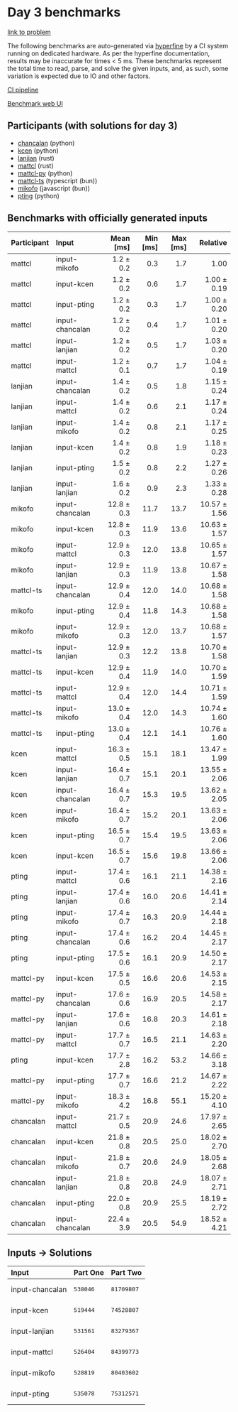 # Day 3 benchmarks

[link to problem](https://adventofcode.com/2023/day/3)

The following benchmarks are auto-generated via
[hyperfine](https://github.com/sharkdp/hyperfine) by a CI system running on
dedicated hardware. As per the hyperfine documentation, results may be
inaccurate for times < 5 ms. These benchmarks represent the total time to read,
parse, and solve the given inputs, and, as such, some variation is expected due
to IO and other factors.

[CI pipeline](http://ci.papercode.net:8080/teams/main/pipelines/aoc2023)

[Benchmark web UI](https://aoc.ancalagon.black)


## Participants (with solutions for day 3)

- [chancalan](https://github.com/chancalan/aoc2023) (python)
- [kcen](https://github.com/kcen/aoc2023) (python)
- [lanjian](https://github.com/lanjian/aoc-2023) (rust)
- [mattcl](https://github.com/mattcl/aoc2023) (rust)
- [mattcl-py](https://github.com/mattcl/aoc2023-py) (python)
- [mattcl-ts](https://github.com/mattcl/aoc2023-js) (typescript (bun))
- [mikofo](https://github.com/mikofo/advent-of-code-2023) (javascript (bun))
- [pting](https://github.com/pting/aoc2023) (python)


## Benchmarks with officially generated inputs

| Participant | Input | Mean [ms] | Min [ms] | Max [ms] | Relative |
|:---|:---|---:|---:|---:|---:|
| mattcl | input-mikofo | 1.2 ± 0.2 | 0.3 | 1.7 | 1.00 |
| mattcl | input-kcen | 1.2 ± 0.2 | 0.6 | 1.7 | 1.00 ± 0.19 |
| mattcl | input-pting | 1.2 ± 0.2 | 0.3 | 1.7 | 1.00 ± 0.20 |
| mattcl | input-chancalan | 1.2 ± 0.2 | 0.4 | 1.7 | 1.01 ± 0.20 |
| mattcl | input-lanjian | 1.2 ± 0.2 | 0.5 | 1.7 | 1.03 ± 0.20 |
| mattcl | input-mattcl | 1.2 ± 0.1 | 0.7 | 1.7 | 1.04 ± 0.19 |
| lanjian | input-chancalan | 1.4 ± 0.2 | 0.5 | 1.8 | 1.15 ± 0.24 |
| lanjian | input-mattcl | 1.4 ± 0.2 | 0.6 | 2.1 | 1.17 ± 0.24 |
| lanjian | input-mikofo | 1.4 ± 0.2 | 0.8 | 2.1 | 1.17 ± 0.25 |
| lanjian | input-kcen | 1.4 ± 0.2 | 0.8 | 1.9 | 1.18 ± 0.23 |
| lanjian | input-pting | 1.5 ± 0.2 | 0.8 | 2.2 | 1.27 ± 0.26 |
| lanjian | input-lanjian | 1.6 ± 0.2 | 0.9 | 2.3 | 1.33 ± 0.28 |
| mikofo | input-chancalan | 12.8 ± 0.3 | 11.7 | 13.7 | 10.57 ± 1.56 |
| mikofo | input-kcen | 12.8 ± 0.3 | 11.9 | 13.6 | 10.63 ± 1.57 |
| mikofo | input-mattcl | 12.9 ± 0.3 | 12.0 | 13.8 | 10.65 ± 1.57 |
| mikofo | input-lanjian | 12.9 ± 0.3 | 11.9 | 13.8 | 10.67 ± 1.58 |
| mattcl-ts | input-chancalan | 12.9 ± 0.4 | 12.0 | 14.0 | 10.68 ± 1.58 |
| mikofo | input-pting | 12.9 ± 0.4 | 11.8 | 14.3 | 10.68 ± 1.58 |
| mikofo | input-mikofo | 12.9 ± 0.3 | 12.0 | 13.7 | 10.68 ± 1.57 |
| mattcl-ts | input-lanjian | 12.9 ± 0.3 | 12.2 | 13.8 | 10.70 ± 1.58 |
| mattcl-ts | input-kcen | 12.9 ± 0.4 | 11.9 | 14.0 | 10.70 ± 1.59 |
| mattcl-ts | input-mattcl | 12.9 ± 0.4 | 12.0 | 14.4 | 10.71 ± 1.59 |
| mattcl-ts | input-mikofo | 13.0 ± 0.4 | 12.0 | 14.3 | 10.74 ± 1.60 |
| mattcl-ts | input-pting | 13.0 ± 0.4 | 12.1 | 14.1 | 10.76 ± 1.60 |
| kcen | input-mattcl | 16.3 ± 0.5 | 15.1 | 18.1 | 13.47 ± 1.99 |
| kcen | input-lanjian | 16.4 ± 0.7 | 15.1 | 20.1 | 13.55 ± 2.06 |
| kcen | input-chancalan | 16.4 ± 0.7 | 15.3 | 19.5 | 13.62 ± 2.05 |
| kcen | input-mikofo | 16.4 ± 0.7 | 15.2 | 20.1 | 13.63 ± 2.06 |
| kcen | input-pting | 16.5 ± 0.7 | 15.4 | 19.5 | 13.63 ± 2.06 |
| kcen | input-kcen | 16.5 ± 0.7 | 15.6 | 19.8 | 13.66 ± 2.06 |
| pting | input-mattcl | 17.4 ± 0.6 | 16.1 | 21.1 | 14.38 ± 2.16 |
| pting | input-lanjian | 17.4 ± 0.6 | 16.0 | 20.6 | 14.41 ± 2.14 |
| pting | input-mikofo | 17.4 ± 0.7 | 16.3 | 20.9 | 14.44 ± 2.18 |
| pting | input-chancalan | 17.4 ± 0.6 | 16.2 | 20.4 | 14.45 ± 2.17 |
| pting | input-pting | 17.5 ± 0.6 | 16.1 | 20.9 | 14.50 ± 2.17 |
| mattcl-py | input-kcen | 17.5 ± 0.5 | 16.6 | 20.6 | 14.53 ± 2.15 |
| mattcl-py | input-chancalan | 17.6 ± 0.6 | 16.9 | 20.5 | 14.58 ± 2.17 |
| mattcl-py | input-lanjian | 17.6 ± 0.6 | 16.8 | 20.3 | 14.61 ± 2.18 |
| mattcl-py | input-mattcl | 17.7 ± 0.7 | 16.5 | 21.1 | 14.63 ± 2.20 |
| pting | input-kcen | 17.7 ± 2.8 | 16.2 | 53.2 | 14.66 ± 3.18 |
| mattcl-py | input-pting | 17.7 ± 0.7 | 16.6 | 21.2 | 14.67 ± 2.22 |
| mattcl-py | input-mikofo | 18.3 ± 4.2 | 16.8 | 55.1 | 15.20 ± 4.10 |
| chancalan | input-mattcl | 21.7 ± 0.5 | 20.9 | 24.6 | 17.97 ± 2.65 |
| chancalan | input-kcen | 21.8 ± 0.8 | 20.5 | 25.0 | 18.02 ± 2.70 |
| chancalan | input-mikofo | 21.8 ± 0.7 | 20.6 | 24.9 | 18.05 ± 2.68 |
| chancalan | input-lanjian | 21.8 ± 0.8 | 20.8 | 24.9 | 18.07 ± 2.71 |
| chancalan | input-pting | 22.0 ± 0.8 | 20.9 | 25.5 | 18.19 ± 2.72 |
| chancalan | input-chancalan | 22.4 ± 3.9 | 20.5 | 54.9 | 18.52 ± 4.21 |


## Inputs -> Solutions

| Input | Part One | Part Two |
|:---|:---|:---|
|input-chancalan|<pre>538046</pre>|<pre>81709807</pre>|
|input-kcen|<pre>519444</pre>|<pre>74528807</pre>|
|input-lanjian|<pre>531561</pre>|<pre>83279367</pre>|
|input-mattcl|<pre>526404</pre>|<pre>84399773</pre>|
|input-mikofo|<pre>528819</pre>|<pre>80403602</pre>|
|input-pting|<pre>535078</pre>|<pre>75312571</pre>|